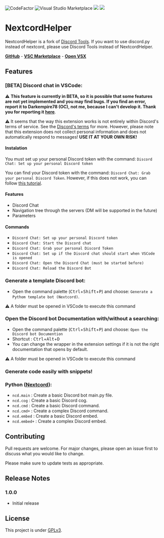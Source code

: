 ![CodeFactor](https://img.shields.io/codefactor/grade/github/Darkempire78/Discord-Tools?style=for-the-badge)
![Visual Studio Marketplace](https://img.shields.io/visual-studio-marketplace/v/Darkempire78.discord-tools?style=for-the-badge)
<a href="https://marketplace.visualstudio.com/items?itemName=Darkempire78.discord-tools"><img src="https://img.shields.io/visual-studio-marketplace/i/Darkempire78.discord-tools?style=for-the-badge"></a> <a href="https://discord.com/invite/sPvJmY7mcV"><img src="https://img.shields.io/discord/831524351311609907?color=%237289DA&label=DISCORD&style=for-the-badge"></a>

# NextcordHelper

NextcordHelper is a fork of [Discord Tools](https://github.com/Darkempire78/Discord-Tools). If you want to use discord.py instead of nextcord, please use Discord Tools instead of NextcordHelper.

[**GitHub**](https://github.com/Pearoo-XD/NextcordHelper) - [**VSC Marketplace**](https://marketplace.visualstudio.com/items?itemName=Darkempire78.discord-tools) - [**Open VSX**](https://open-vsx.org/extension/Darkempire78/discord-tools/1.4.3)

## Features

### [BETA] Discord chat in VSCode: 
⚠️ **This feature is currently in BETA, so it is possible that some features are not yet implemented and you may find bugs. If you find an error, report it to Darkempire78 (OC), not me, because I can't develop it. Thank you for reporting it [here](https://github.com/Darkempire78/Discord-Tools/issues/new)**.

⚠️ It seems that the way this extension works is not entirely within Discord's terms of service. See the [Discord's terms](https://discord.com/terms) for more.
However, please note that this extension does not collect personal information and does not automatically respond to messages! **USE IT AT YOUR OWN RISK!**

#### Instalation
You must set up your personal Discord token with the command: `Discord Chat: Set up your personal Discord token`

You can find your Discord token with the command: `Discord Chat: Grab your personal Discord Token`. However, if this does not work, you can follow [this tutorial](https://www.youtube.com/watch?v=YEgFvgg7ZPI).

#### Features
* Discord Chat
* Navigation tree through the servers (DM will be supported in the future)
* Parameters

#### Commands
* `Discord Chat: Set up your personal Discord token`
* `Discord Chat: Start the Discord chat`
* `Discord Chat: Grab your personal Discord Token`
* `Discord Chat: Set up if the Discord chat should start when VSCode is opened`
* `Discord Chat: Open the Discord Chat (must be started before)`
* `Discord Chat: Reload the Discord Bot`

### Generate a template Discord bot: 
- Open the command palette (<kbd>Ctrl</kbd>+<kbd>Shift</kbd>+<kbd>P</kbd>) and choose: `Generate a Pythom template bot (Nextcord)`.

⚠️ A folder must be opened in VSCode to execute this command


### Open the Discord bot Documentation with/without a searching:
- Open the command palette (<kbd>Ctrl</kbd>+<kbd>Shift</kbd>+<kbd>P</kbd>) and choose: `Open the Discord bot Documention`
- Shortcut : <kbd>Ctrl</kbd>+<kbd>Alt</kbd>+<kbd>D</kbd>
- You can change the wrapper in the extension settings if it is not the right documentation that opens by default.

⚠️ A folder must be opened in VSCode to execute this command

### Generate code easily with snippets!

### Python ([Nextcord](https://nextcord.readthedocs.io/en/latest/)):

- `ncd.main` : Create a basic Discord bot main.py file.
- `ncd.cog` : Create a basic Discord cog.
- `ncd.cmd` : Create a basic Discord command.
- `ncd.cmd+` : Create a complex Discord command.
- `ncd.embed` : Create a basic Discord embed.
- `ncd.embed+` : Create a complex Discord embed.

## Contributing

Pull requests are welcome. For major changes, please open an issue first to discuss what you would like to change.

Please make sure to update tests as appropriate.


## Release Notes

### 1.0.0
- Initial release


## License

This project is under [GPLv3](https://github.com/Pearoo-XD/NextcordHelper/LICENSE).
